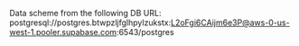 Data scheme from the following DB URL: postgresql://postgres.btwpzljfglhpylzukstx:L2oFgi6CAijm6e3P@aws-0-us-west-1.pooler.supabase.com:6543/postgres